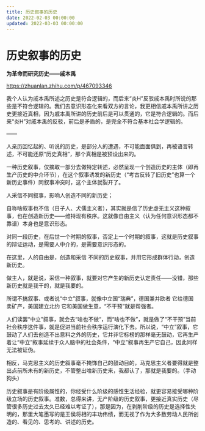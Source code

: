 ```yaml
---
title: 历史叙事的历史
date: 2022-02-03 00:00:00
updated: 2022-03-03 00:00:00
---
```


# 历史叙事的历史

**为革命而研究历史——戚本禹**

https://zhuanlan.zhihu.com/p/467093346

我个人认为戚本禹所述之历史是符合逻辑的，而后来“炎H”反驳戚本禹时所说的那些是不符合逻辑的。我们去意识形态化来看双方的言论，我更相信戚本禹所讲之历史更接近真相，因为戚本禹所讲的历史前后是可以贯通的，它是符合逻辑的。而后来“炎H”对戚本禹的反驳，前后是矛盾的，是完全不符合基本社会学逻辑的。

——

人亲历回忆起的、听说的历史，是部分人的遭遇，不可能面面俱到，再被语言转述，不可能还原“历史真相”，那个真相是被预设出来的。

一种历史叙事，仅摘取一部分去做特定转述，必然呈现一个创造历史的主体（即再生产历史的中介环节），在这个叙事诱发的新历史（“考古反转了旧历史”也算一个新历史事件）同叙事冲突时，这个主体就裂开了。

人采信不同叙事，影响人创造不同的新历史；

自称啥叙事也不信（日子人、犬儒主义者），其实就是信了历史虚无主义这种叙事，也在创造新历史——维持现有秩序。这就像自由主义（认为任何意识形态都不靠谱）本身也是意识形态。

对同一段历史，在后世一个时期的叙事，否定上一个时期的叙事，这就是历史叙事的辩证运动，是需要人中介的，是需要意识形态的。

在这里，人的自由是，创造和采信 不同的历史叙事，并用它形成群体行动，创造新历史。

做主人，就是说，采信一种叙事，就要对它产生的新历史认定责任——没错，那些新历史就是我干的，就是我要的。

所谓不搞叙事、或者说“中立”叙事，就像中立国“瑞典”，德国兼并欧者 它给德国卖矿产，美国建立北约 它和美国做生意，“不干预”就是帮强者。

人们读罢“中立”叙事，就会去“啥也不做“，而“啥也不做”，就是做了“不干预”当前社会秩序这件事，就是促进当前社会秩序运行演化下去。所以说，“中立”叙事，它鼓动了人们去创造不出意料之外的历史，它并非它标榜的那样毫无鼓动，它再生产着让“中立”叙事延续于众人脑中的社会条件，“中立”叙事再生产它自己，因此同样无法被证伪。

相反，马克思主义的历史叙事毫不掩饰自己的鼓动目的，马克思主义者要得就是整出点前所未有的新历史，不管整出啥新历史来，我都认了，那就是我要的。（手动狗头）

历史叙事是有阶级属性的，你经受什么阶级的感性生活经验，就更容易接受哪种阶级立场的历史叙事。准数，总得来讲，无产阶级的历史叙事，更接近真实历史（尽管很多历史过去太久已经难以考证了），那是因为，在剥削阶级的历史是选择性失明的，那里大笔墨写的是王侯将相的丰功伟绩，而无视了作为大多数劳动人民所创造的、看见的、思考的、讲述的历史。

